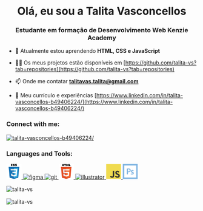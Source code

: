 <h1 align="center">Olá, eu sou a Talita Vasconcellos</h1>
<h3 align="center">Estudante em formação de Desenvolvimento Web Kenzie Academy</h3>


- 🌱 Atualmente estou aprendendo **HTML, CSS e JavaScript**

- 👨‍💻 Os meus projetos estão disponíveis em [https://github.com/talita-vs?tab=repositories](https://github.com/talita-vs?tab=repositories)

- 📫 Onde me contatar **talitavas.talita@gmail.com**

- 📄 Meu currículo e experiências [https://www.linkedin.com/in/talita-vasconcellos-b49406224/](https://www.linkedin.com/in/talita-vasconcellos-b49406224/)

<h3 align="left">Connect with me:</h3>
<p align="left">
<a href="https://linkedin.com/in/talita-vasconcellos-b49406224/" target="blank"><img align="center" src="https://raw.githubusercontent.com/rahuldkjain/github-profile-readme-generator/master/src/images/icons/Social/linked-in-alt.svg" alt="talita-vasconcellos-b49406224/" height="30" width="40" /></a>
</p>

<h3 align="left">Languages and Tools:</h3>
<p align="left"> <a href="https://www.w3schools.com/css/" target="_blank" rel="noreferrer"> <img src="https://raw.githubusercontent.com/devicons/devicon/master/icons/css3/css3-original-wordmark.svg" alt="css3" width="40" height="40"/> </a> <a href="https://www.figma.com/" target="_blank" rel="noreferrer"> <img src="https://www.vectorlogo.zone/logos/figma/figma-icon.svg" alt="figma" width="40" height="40"/> </a> <a href="https://git-scm.com/" target="_blank" rel="noreferrer"> <img src="https://www.vectorlogo.zone/logos/git-scm/git-scm-icon.svg" alt="git" width="40" height="40"/> </a> <a href="https://www.w3.org/html/" target="_blank" rel="noreferrer"> <img src="https://raw.githubusercontent.com/devicons/devicon/master/icons/html5/html5-original-wordmark.svg" alt="html5" width="40" height="40"/> </a> <a href="https://www.adobe.com/in/products/illustrator.html" target="_blank" rel="noreferrer"> <img src="https://www.vectorlogo.zone/logos/adobe_illustrator/adobe_illustrator-icon.svg" alt="illustrator" width="40" height="40"/> </a> <a href="https://developer.mozilla.org/en-US/docs/Web/JavaScript" target="_blank" rel="noreferrer"> <img src="https://raw.githubusercontent.com/devicons/devicon/master/icons/javascript/javascript-original.svg" alt="javascript" width="40" height="40"/> </a> <a href="https://www.photoshop.com/en" target="_blank" rel="noreferrer"> <img src="https://raw.githubusercontent.com/devicons/devicon/master/icons/photoshop/photoshop-line.svg" alt="photoshop" width="40" height="40"/> </a> </p>

<p><img align="center" src="https://github-readme-stats.vercel.app/api/top-langs?username=talita-vs&show_icons=true&locale=en&layout=compact" alt="talita-vs" /></p>

<p><img align="center" src="https://github-readme-streak-stats.herokuapp.com/?user=talita-vs&" alt="talita-vs" /></p>
